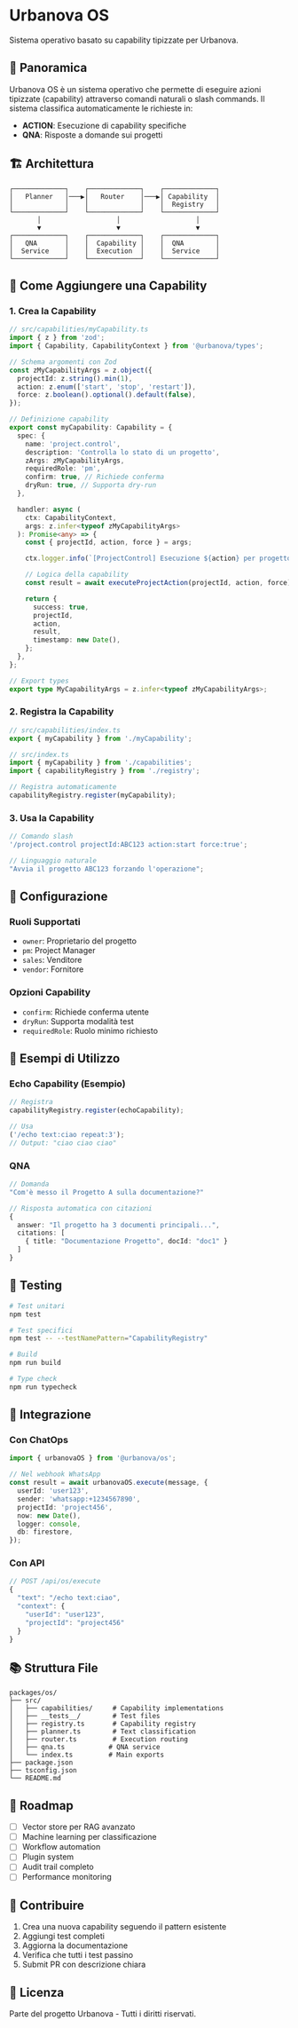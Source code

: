# Urbanova OS

Sistema operativo basato su capability tipizzate per Urbanova.

## 🎯 Panoramica

Urbanova OS è un sistema operativo che permette di eseguire azioni tipizzate (capability) attraverso comandi naturali o slash commands. Il sistema classifica automaticamente le richieste in:

- **ACTION**: Esecuzione di capability specifiche
- **QNA**: Risposte a domande sui progetti

## 🏗️ Architettura

```
┌─────────────┐    ┌─────────────┐    ┌─────────────┐
│   Planner   │───▶│   Router    │───▶│ Capability  │
│             │    │             │    │  Registry   │
└─────────────┘    └─────────────┘    └─────────────┘
       │                   │                   │
       ▼                   ▼                   ▼
┌─────────────┐    ┌─────────────┐    ┌─────────────┐
│   QNA       │    │  Capability │    │  QNA        │
│  Service    │    │  Execution  │    │  Service    │
└─────────────┘    └─────────────┘    └─────────────┘
```

## 🚀 Come Aggiungere una Capability

### 1. Crea la Capability

```typescript
// src/capabilities/myCapability.ts
import { z } from 'zod';
import { Capability, CapabilityContext } from '@urbanova/types';

// Schema argomenti con Zod
const zMyCapabilityArgs = z.object({
  projectId: z.string().min(1),
  action: z.enum(['start', 'stop', 'restart']),
  force: z.boolean().optional().default(false),
});

// Definizione capability
export const myCapability: Capability = {
  spec: {
    name: 'project.control',
    description: 'Controlla lo stato di un progetto',
    zArgs: zMyCapabilityArgs,
    requiredRole: 'pm',
    confirm: true, // Richiede conferma
    dryRun: true, // Supporta dry-run
  },

  handler: async (
    ctx: CapabilityContext,
    args: z.infer<typeof zMyCapabilityArgs>
  ): Promise<any> => {
    const { projectId, action, force } = args;

    ctx.logger.info(`[ProjectControl] Esecuzione ${action} per progetto ${projectId}`);

    // Logica della capability
    const result = await executeProjectAction(projectId, action, force);

    return {
      success: true,
      projectId,
      action,
      result,
      timestamp: new Date(),
    };
  },
};

// Export types
export type MyCapabilityArgs = z.infer<typeof zMyCapabilityArgs>;
```

### 2. Registra la Capability

```typescript
// src/capabilities/index.ts
export { myCapability } from './myCapability';

// src/index.ts
import { myCapability } from './capabilities';
import { capabilityRegistry } from './registry';

// Registra automaticamente
capabilityRegistry.register(myCapability);
```

### 3. Usa la Capability

```typescript
// Comando slash
'/project.control projectId:ABC123 action:start force:true';

// Linguaggio naturale
"Avvia il progetto ABC123 forzando l'operazione";
```

## 🔧 Configurazione

### Ruoli Supportati

- `owner`: Proprietario del progetto
- `pm`: Project Manager
- `sales`: Venditore
- `vendor`: Fornitore

### Opzioni Capability

- `confirm`: Richiede conferma utente
- `dryRun`: Supporta modalità test
- `requiredRole`: Ruolo minimo richiesto

## 📝 Esempi di Utilizzo

### Echo Capability (Esempio)

```typescript
// Registra
capabilityRegistry.register(echoCapability);

// Usa
('/echo text:ciao repeat:3');
// Output: "ciao ciao ciao"
```

### QNA

```typescript
// Domanda
"Com'è messo il Progetto A sulla documentazione?"

// Risposta automatica con citazioni
{
  answer: "Il progetto ha 3 documenti principali...",
  citations: [
    { title: "Documentazione Progetto", docId: "doc1" }
  ]
}
```

## 🧪 Testing

```bash
# Test unitari
npm test

# Test specifici
npm test -- --testNamePattern="CapabilityRegistry"

# Build
npm run build

# Type check
npm run typecheck
```

## 🔗 Integrazione

### Con ChatOps

```typescript
import { urbanovaOS } from '@urbanova/os';

// Nel webhook WhatsApp
const result = await urbanovaOS.execute(message, {
  userId: 'user123',
  sender: 'whatsapp:+1234567890',
  projectId: 'project456',
  now: new Date(),
  logger: console,
  db: firestore,
});
```

### Con API

```typescript
// POST /api/os/execute
{
  "text": "/echo text:ciao",
  "context": {
    "userId": "user123",
    "projectId": "project456"
  }
}
```

## 📚 Struttura File

```
packages/os/
├── src/
│   ├── capabilities/     # Capability implementations
│   ├── __tests__/        # Test files
│   ├── registry.ts       # Capability registry
│   ├── planner.ts        # Text classification
│   ├── router.ts         # Execution routing
│   ├── qna.ts           # QNA service
│   └── index.ts         # Main exports
├── package.json
├── tsconfig.json
└── README.md
```

## 🎯 Roadmap

- [ ] Vector store per RAG avanzato
- [ ] Machine learning per classificazione
- [ ] Workflow automation
- [ ] Plugin system
- [ ] Audit trail completo
- [ ] Performance monitoring

## 🤝 Contribuire

1. Crea una nuova capability seguendo il pattern esistente
2. Aggiungi test completi
3. Aggiorna la documentazione
4. Verifica che tutti i test passino
5. Submit PR con descrizione chiara

## 📄 Licenza

Parte del progetto Urbanova - Tutti i diritti riservati.

